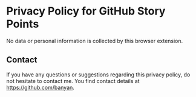 # Privacy Policy for GitHub Story Points

No data or personal information is collected by this browser extension.

## Contact

If you have any questions or suggestions regarding this privacy policy, do not hesitate to contact me.
You find contact details at <https://github.com/banyan>.
